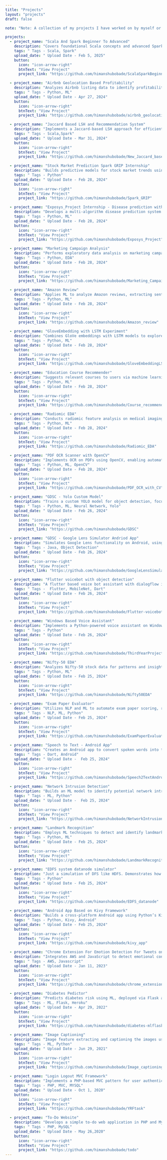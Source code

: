 ```yaml
---
title: "Projects"
layout: "projects"
draft: false

note: "Note: A collection of my projects I have worked on by myself or with friends and co-workers"

projects:
  - project_name: "Scala And Spark Beginner To Advanced"
    description: "Covers foundational Scala concepts and advanced Spark operations for big data processing."
    tags: " Tags - Scala, Spark"
    upload_date: " Upload Date - Feb 5, 2025"
    button:
      icon: "icon-arrow-right"
      btnText: "View Project"
      project_link: "https://github.com/himanshubobade/ScalaSparkBeginnerToAdvanced"

  - project_name: "Airbnb Geolocation Based Profitability"
    description: "Analyzes Airbnb listing data to identify profitability trends based on location and ML insights."
    tags: " Tags - Python, ML"
    upload_date: " Upload Date - Apr 27, 2024"
    button:
      icon: "icon-arrow-right"
      btnText: "View Project"
      project_link: "https://github.com/himanshubobade/airbnb_geolocation_based_profitability"

  - project_name: "Jaccard Based LSH and Recommendation System"
    description: "Implements a Jaccard-based LSH approach for efficient recommendations using Scala and Spark."
    tags: " Tags - Scala,Spark"
    upload_date: " Upload Date - Mar 31, 2024"
    button:
      icon: "icon-arrow-right"
      btnText: "View Project"
      project_link: "https://github.com/himanshubobade/New_Jaccard_based_LSH_and_recommendation_system_with_scala_spark"

  - project_name: "Stock Market Prediction Spark GRIP Internship"
    description: "Builds predictive models for stock market trends using Spark as part of an internship project."
    tags: " Tags - Python"
    upload_date: " Upload Date - Feb 28, 2024"
    button:
      icon: "icon-arrow-right"
      btnText: "View Project"
      project_link: "https://github.com/himanshubobade/Spark_GRIP"

  - project_name: "Exposys_Project Internship - Disease prediction with 5 different algorithm"
    description: "Develops a multi-algorithm disease prediction system in Python, leveraging diverse ML techniques."
    tags: " Tags - Python, ML"
    upload_date: " Upload Date - Feb 28, 2024"
    button:
      icon: "icon-arrow-right"
      btnText: "View Project"
      project_link: "https://github.com/himanshubobade/Exposys_Project"

  - project_name: "Marketing Campaign Analysis"
    description: "Performs exploratory data analysis on marketing campaigns to uncover customer insights and patterns."
    tags: " Tags - Python, EDA"
    upload_date: " Upload Date - Feb 28, 2024"
    button:
      icon: "icon-arrow-right"
      btnText: "View Project"
      project_link: "https://github.com/himanshubobade/Marketing_Campaign"

  - project_name: "Amazon Review"
    description: "Applies ML to analyze Amazon reviews, extracting sentiment and product insights from user feedback."
    tags: " Tags - Python, ML"
    upload_date: " Upload Date - Feb 28, 2024"
    button:
      icon: "icon-arrow-right"
      btnText: "View Project"
      project_link: "https://github.com/himanshubobade/Amazon_review"

  - project_name: "GloveEmbedding with LSTM Experiment"
    description: "Combines GloVe embeddings with LSTM models to explore advanced NLP techniques for sequence data."
    tags: " Tags - Python, ML"
    upload_date: " Upload Date - Feb 28, 2024"
    button:
      icon: "icon-arrow-right"
      btnText: "View Project"
      project_link: "https://github.com/himanshubobade/GloveEmbeddingLSTM_EXP"

  - project_name: "Education Course Recommender"
    description: "Suggests relevant courses to users via machine learning, personalizing recommendations in Python."
    tags: " Tags - Python, ML"
    upload_date: " Upload Date - Feb 28, 2024"
    button:
      icon: "icon-arrow-right"
      btnText: "View Project"
      project_link: "https://github.com/himanshubobade/Course_recommender"

  - project_name: "Radiomic EDA"
    description: "Conducts radiomic feature analysis on medical imaging data for quantitative insights and patterns."
    tags: " Tags - Python, ML"
    upload_date: " Upload Date - Feb 28, 2024"
    button:
      icon: "icon-arrow-right"
      btnText: "View Project"
      project_link: "https://github.com/himanshubobade/Radiomic_EDA"

  - project_name: "PDF OCR Scanner with OpenCV"
    description: "Implements OCR on PDFs using OpenCV, enabling automated text extraction from scanned documents."
    tags: " Tags - Python, ML, OpenCV"
    upload_date: " Upload Date - Feb 28, 2024"
    button:
      icon: "icon-arrow-right"
      btnText: "View Project"
      project_link: "https://github.com/himanshubobade/PDF_OCR_with_CV"

  - project_name: "GDSC - Yolo Custom Model"
    description: "Trains a custom YOLO model for object detection, focusing on neural network performance and accuracy."
    tags: " Tags - Python, ML, Neural Network, Yolo"
    upload_date: " Upload Date - Feb 26, 2024"
    button:
      icon: "icon-arrow-right"
      btnText: "View Project"
      project_link: "https://github.com/himanshubobade/GDSC"

  - project_name: "GDSC - Google Lens Simulator Andriod App"
    description: "Simulates Google Lens functionality on Android, using Java-based object detection for real-time results."
    tags: " Tags - Java, Object Detection"
    upload_date: " Upload Date - Feb 26, 2024"
    button:
      icon: "icon-arrow-right"
      btnText: "View Project"
      project_link: "https://github.com/himanshubobade/GoogleLensSimulatorAndriodApp"

  - project_name: "Flutter voicebot with object detection"
    description: "A flutter based voice bot assistant with dialogflow integration."
    tags: " Tags -  Flutter, MobileNet, Dart"
    upload_date: " Upload Date - Feb 26, 2024"
    button:
      icon: "icon-arrow-right"
      btnText: "View Project"
      project_link: "https://github.com/himanshubobade/Flutter-voicebot-object-detection"

  - project_name: "Windows Based Voice Assistant"
    description: "Implements a Python-powered voice assistant on Windows, responding to basic commands and queries."
    tags: " Tags - Python"
    upload_date: " Upload Date - Feb 26, 2024"
    button:
      icon: "icon-arrow-right"
      btnText: "View Project"
      project_link: "https://github.com/himanshubobade/ThirdYearProject_WindowsVoiceAssistant"

  - project_name: "Nifty-50 EDA"
    description: "Analyzes Nifty-50 stock data for patterns and insights, highlighting market performance and trends."
    tags: " Tags - Python, ML"
    upload_date: " Upload Date - Feb 25, 2024"
    button:
      icon: "icon-arrow-right"
      btnText: "View Project"
      project_link: "https://github.com/himanshubobade/Nifty50EDA"

  - project_name: "Exam Paper Evaluator"
    description: "Utilizes NLP and ML to automate exam paper scoring, reducing manual effort and increasing accuracy."
    tags: " Tags - NLP, ML, Python"
    upload_date: " Upload Date - Feb 25, 2024"
    button:
      icon: "icon-arrow-right"
      btnText: "View Project"
      project_link: "https://github.com/himanshubobade/ExamPaperEvaluatorML"

  - project_name: "Speech to Text - Android App"
    description: "Creates an Android app to convert spoken words into text, leveraging Dart for speech recognition."
    tags: " Tags - Dart, Android"
    upload_date: " Upload Date -  Feb 25, 2024"
    button:
      icon: "icon-arrow-right"
      btnText: "View Project"
      project_link: "https://github.com/himanshubobade/Speech2TextAndroidApp"

  - project_name: "Network Intrusion Detection"
    description: "Builds an ML model to identify potential network intrusions, enhancing cybersecurity measures."
    tags: " Tags - ML, Python"
    upload_date: " Upload Date -  Feb 25, 2024"
    button:
      icon: "icon-arrow-right"
      btnText: "View Project"
      project_link: "https://github.com/himanshubobade/NetworkIntrusionML"

  - project_name: "Landmark Recognition"
    description: "Employs ML techniques to detect and identify landmarks in images, enabling automated location tagging."
    tags: " Tags - Python, ML"
    upload_date: " Upload Date - Feb 25, 2024"
    button:
      icon: "icon-arrow-right"
      btnText: "View Project"
      project_link: "https://github.com/himanshubobade/LandmarkRecognitionML"

  - project_name: "EDFS system datanode simulator"
    description: "Just a simulation of DFS like HDFS. Demonstrates how datanodes store and replicate data."
    tags: " Tags - Python"
    upload_date: " Upload Date - Feb 25, 2024"
    button:
      icon: "icon-arrow-right"
      btnText: "View Project"
      project_link: "https://github.com/himanshubobade/EDFS_datanode"

  - project_name: "Android App Based on Kivy Framework"
    description: "Builds a cross-platform Android app using Python’s Kivy framework, featuring a modern UI experience."
    tags: " Tags - Python, Kivy, Android"
    upload_date: " Upload Date - Feb 25, 2024"
    button:
      icon: "icon-arrow-right"
      btnText: "View Project"
      project_link: "https://github.com/himanshubobade/kivy_app"

  - project_name: "Chrome Extension For Emotion Detection For Tweets on Twitter"
    description: "Integrates AWS and JavaScript to detect emotional context in tweets, displaying results within the browser."
    tags: " Tags - AWS, Javascript"
    upload_date: " Upload Date - Jan 11, 2023"
    button:
      icon: "icon-arrow-right"
      btnText: "View Project"
      project_link: "https://github.com/himanshubobade/chrome_extension_twitter"

  - project_name: "Diabetes Pedictor"
    description: "Predicts diabetes risk using ML, deployed via Flask and Heroku for easy testing and sharing."
    tags: " Tags - ML, Flask, Heroku"
    upload_date: " Upload Date - Apr 29, 2022"
    button:
      icon: "icon-arrow-right"
      btnText: "View Project"
      project_link: "https://github.com/himanshubobade/diabetes-mlflask-heroku"

  - project_name: "Image Captioning"
    description: "Image feature extracting and captioning the images using InceptionV3 and GloVe. Generates descriptive text for each image."
    tags: " Tags - ML, Python"
    upload_date: " Upload Date - Jun 29, 2021"
    button:
      icon: "icon-arrow-right"
      btnText: "View Project"
      project_link: "https://github.com/himanshubobade/Image_captioning"

  - project_name: "Login Logout MVC Framework"
    description: "Implements a PHP-based MVC pattern for user authentication, managing sessions and secure logins."
    tags: " Tags - PHP, MVC, MYSQL"
    upload_date: " Upload Date - Oct 1, 2020"
    button:
      icon: "icon-arrow-right"
      btnText: "View Project"
      project_link: "https://github.com/himanshubobade/YRFtask"

  - project_name: "To-Do Website"
    description: "Develops a simple to-do web application in PHP and MySQL, enabling users to manage tasks efficiently."
    tags: " Tags - PHP, MySQL"
    upload_date: " Upload Date - May 26,2020"
    button:
      icon: "icon-arrow-right"
      btnText: "View Project"
      project_link: "https://github.com/himanshubobade/todo"
---
```


